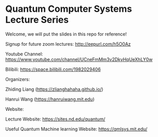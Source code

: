 # Quantum Computer Systems Lecture Series
Welcome, we will put the slides in this repo for reference!

Signup for future zoom lectures: http://eepurl.com/h5O0Az

Youtube Channel: https://www.youtube.com/channel/UCneFmMm3v2DkyHqUeXhLY0w

Bilibili: https://space.bilibili.com/1982029406


Organizers: 

Zhiding Liang (https://zlianghahaha.github.io/)

Hanrui Wang (https://hanruiwang.mit.edu)


Website: 

Lecture Website: https://sites.nd.edu/quantum/

Useful Quantum Machine learning Website: https://qmlsys.mit.edu/



